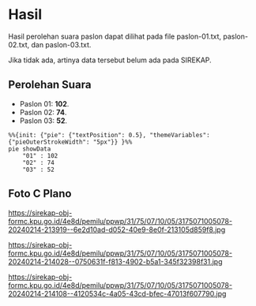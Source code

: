 # Hasil

Hasil perolehan suara paslon dapat dilihat pada file paslon-01.txt, paslon-02.txt, dan paslon-03.txt.

Jika tidak ada, artinya data tersebut belum ada pada SIREKAP.

## Perolehan Suara

 * Paslon 01: **102**.
 * Paslon 02: **74**.
 * Paslon 03: **52**.

```mermaid
%%{init: {"pie": {"textPosition": 0.5}, "themeVariables": {"pieOuterStrokeWidth": "5px"}} }%%
pie showData
    "01" : 102
    "02" : 74
    "03" : 52
```
## Foto C Plano

https://sirekap-obj-formc.kpu.go.id/4e8d/pemilu/ppwp/31/75/07/10/05/3175071005078-20240214-213919--6e2d10ad-d052-40e9-8e0f-213105d859f8.jpg

https://sirekap-obj-formc.kpu.go.id/4e8d/pemilu/ppwp/31/75/07/10/05/3175071005078-20240214-214028--0750631f-f813-4902-b5a1-345f32398f31.jpg

https://sirekap-obj-formc.kpu.go.id/4e8d/pemilu/ppwp/31/75/07/10/05/3175071005078-20240214-214108--4120534c-4a05-43cd-bfec-47013f607790.jpg
